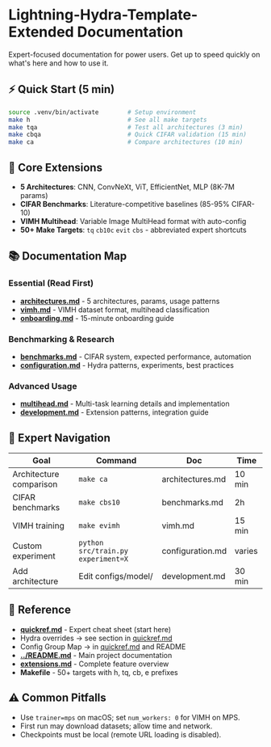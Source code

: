 # Lightning-Hydra-Template-Extended Documentation

Expert-focused documentation for power users. Get up to speed quickly on what's here and how to use it.

## ⚡ Quick Start (5 min)
```bash
source .venv/bin/activate        # Setup environment
make h                           # See all make targets
make tqa                         # Test all architectures (3 min)
make cbqa                        # Quick CIFAR validation (15 min)
make ca                          # Compare architectures (10 min)
```

## 🎯 Core Extensions
- **5 Architectures**: CNN, ConvNeXt, ViT, EfficientNet, MLP (8K-7M params)
- **CIFAR Benchmarks**: Literature-competitive baselines (85-95% CIFAR-10)
- **VIMH Multihead**: Variable Image MultiHead format with auto-config
- **50+ Make Targets**: `tq` `cb10c` `evit` `cbs` - abbreviated expert shortcuts

## 📚 Documentation Map

### Essential (Read First)
- **[architectures.md](architectures.md)** - 5 architectures, params, usage patterns
- **[vimh.md](vimh.md)** - VIMH dataset format, multihead classification
- **[onboarding.md](onboarding.md)** - 15-minute onboarding guide

### Benchmarking & Research
- **[benchmarks.md](benchmarks.md)** - CIFAR system, expected performance, automation
- **[configuration.md](configuration.md)** - Hydra patterns, experiments, best practices

### Advanced Usage
- **[multihead.md](multihead.md)** - Multi-task learning details and implementation
- **[development.md](development.md)** - Extension patterns, integration guide

## 🔧 Expert Navigation
| Goal | Command | Doc | Time |
|------|---------|-----|------|
| Architecture comparison | `make ca` | architectures.md | 10 min |
| CIFAR benchmarks | `make cbs10` | benchmarks.md | 2h |
| VIMH training | `make evimh` | vimh.md | 15 min |
| Custom experiment | `python src/train.py experiment=X` | configuration.md | varies |
| Add architecture | Edit configs/model/ | development.md | 30 min |

## 📖 Reference
- **[quickref.md](quickref.md)** - Expert cheat sheet (start here)
- Hydra overrides → see section in [quickref.md](quickref.md)
- Config Group Map → in [quickref.md](quickref.md#config-group-map) and README
- **[../README.md](../README.md)** - Main project documentation
- **[extensions.md](extensions.md)** - Complete feature overview
- **Makefile** - 50+ targets with h, tq, cb, e prefixes

## ⚠️ Common Pitfalls
- Use `trainer=mps` on macOS; set `num_workers: 0` for VIMH on MPS.
- First run may download datasets; allow time and network.
- Checkpoints must be local (remote URL loading is disabled).
